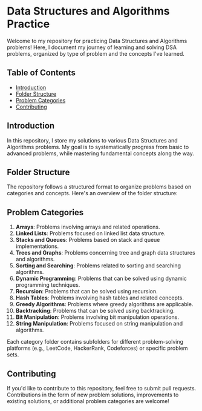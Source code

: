 # Data Structures and Algorithms Practice

Welcome to my repository for practicing Data Structures and Algorithms problems! Here, I document my journey of learning and solving DSA problems, organized by type of problem and the concepts I've learned.

## Table of Contents

- [Introduction](#introduction)
- [Folder Structure](#folder-structure)
- [Problem Categories](#problem-categories)
- [Contributing](#contributing)

## Introduction

In this repository, I store my solutions to various Data Structures and Algorithms problems. My goal is to systematically progress from basic to advanced problems, while mastering fundamental concepts along the way.

## Folder Structure

The repository follows a structured format to organize problems based on categories and concepts. Here's an overview of the folder structure:


## Problem Categories

1. **Arrays**: Problems involving arrays and related operations.
2. **Linked Lists**: Problems focused on linked list data structure.
3. **Stacks and Queues**: Problems based on stack and queue implementations.
4. **Trees and Graphs**: Problems concerning tree and graph data structures and algorithms.
5. **Sorting and Searching**: Problems related to sorting and searching algorithms.
6. **Dynamic Programming**: Problems that can be solved using dynamic programming techniques.
7. **Recursion**: Problems that can be solved using recursion.
8. **Hash Tables**: Problems involving hash tables and related concepts.
9. **Greedy Algorithms**: Problems where greedy algorithms are applicable.
10. **Backtracking**: Problems that can be solved using backtracking.
11. **Bit Manipulation**: Problems involving bit manipulation operations.
12. **String Manipulation**: Problems focused on string manipulation and algorithms.

Each category folder contains subfolders for different problem-solving platforms (e.g., LeetCode, HackerRank, Codeforces) or specific problem sets.

## Contributing

If you'd like to contribute to this repository, feel free to submit pull requests. Contributions in the form of new problem solutions, improvements to existing solutions, or additional problem categories are welcome!


